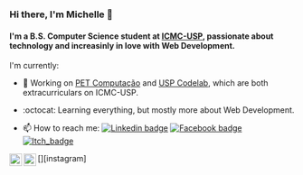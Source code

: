 ### Hi there, I'm Michelle 👋
#### I'm a B.S. Computer Science student at [ICMC-USP](https://www.icmc.usp.br/), passionate about technology and increasinly in love with Web Development. 
I'm currently:
- 🔭 Working on [PET Computação](https://github.com/pet-comp) and [USP Codelab](http://uclsanca.icmc.usp.br/), which are both extracurriculars on ICMC-USP.
- :octocat: Learning everything, but mostly more about Web Development.

- 📫 How to reach me: 
[![Linkedin badge](https://img.shields.io/badge/-LinkedIn-blue?logo=Linkedin&logoColor=white&link=https://www.linkedin.com/in/mwingter/)](https://www.linkedin.com/in/mwingter/)
[![Facebook badge](https://img.shields.io/badge/-Facebook-blue?logo=Facebook&logoColor=white&link=https://www.facebook.com/mwingter/)](https://www.facebook.com/mwingter/)
[![Itch_badge](https://img.shields.io/badge/-Itch-blue?logo=itch-io&logoColor=white&link=https://mwingter.itch.io/)](https://mwingter.itch.io/)


[<img align="left" alt="mwingter | LinkedIn" width="22px" src="https://cdn.jsdelivr.net/npm/simple-icons@v3/icons/linkedin.svg" />][linkedin]
[<img align="left" alt="mwingter | Instagram" width="22px" src="https://cdn.jsdelivr.net/npm/simple-icons@v3/icons/instagram.svg" />][instagram]

[linkedin]: https://linkedin.com/in/mwingter
